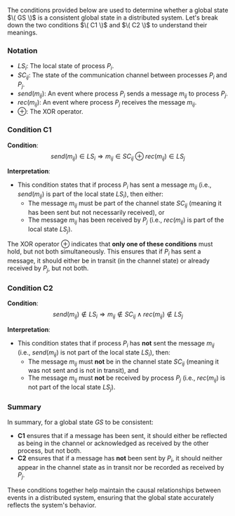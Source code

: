 The conditions provided below are used to determine whether a global state $\( GS \)$ is a consistent global state in a distributed system. Let's break down the two conditions $\( C1 \)$ and $\( C2 \)$ to understand their meanings.

### Notation

- $LS_i$: The local state of process $P_i$.
- $SC_{ij}$: The state of the communication channel between processes $P_i$ and $P_j$.
- $send(m_{ij})$: An event where process $P_i$ sends a message $m_{ij}$ to process $P_j$.
- $rec(m_{ij})$: An event where process $P_j$ receives the message $m_{ij}$.
- $\oplus$: The XOR operator.

### Condition C1

**Condition**: 
$$send(m_{ij}) \in LS_i \Rightarrow m_{ij} \in SC_{ij} \oplus rec(m_{ij}) \in LS_j$$

**Interpretation**:
- This condition states that if process $P_i$ has sent a message $m_{ij}$ (i.e., $send(m_{ij})$ is part of the local state $LS_i$), then either:
  - The message $m_{ij}$ must be part of the channel state $SC_{ij}$ (meaning it has been sent but not necessarily received), or
  - The message $m_{ij}$ has been received by $P_j$ (i.e., $rec(m_{ij})$ is part of the local state $LS_j$).

The XOR operator $\oplus$ indicates that **only one of these conditions** must hold, but not both simultaneously. This ensures that if $P_i$ has sent a message, it should either be in transit (in the channel state) or already received by $P_j$, but not both.

### Condition C2

**Condition**: 
$$send(m_{ij}) \notin LS_i \Rightarrow m_{ij} \notin SC_{ij} \land rec(m_{ij}) \notin LS_j$$

**Interpretation**:
- This condition states that if process $P_i$ has **not** sent the message $m_{ij}$ (i.e., $send(m_{ij})$ is not part of the local state $LS_i$), then:
  - The message $m_{ij}$ must **not** be in the channel state $SC_{ij}$ (meaning it was not sent and is not in transit), and
  - The message $m_{ij}$ must **not** be received by process $P_j$ (i.e., $rec(m_{ij})$ is not part of the local state $LS_j$).

### Summary

In summary, for a global state $GS$ to be consistent:

- **C1** ensures that if a message has been sent, it should either be reflected as being in the channel or acknowledged as received by the other process, but not both.
- **C2** ensures that if a message has **not** been sent by $P_i$, it should neither appear in the channel state as in transit nor be recorded as received by $P_j$.

These conditions together help maintain the causal relationships between events in a distributed system, ensuring that the global state accurately reflects the system's behavior.
